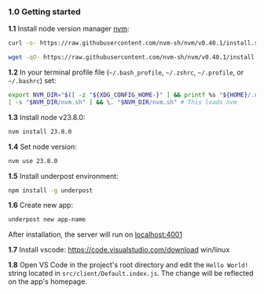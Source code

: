 ### 1.0 Getting started

**1.1** Install node version manager <a target='_top' href='https://github.com/nvm-sh/nvm'>nvm</a>:

```bash
curl -o- https://raw.githubusercontent.com/nvm-sh/nvm/v0.40.1/install.sh | bash
```

```bash
wget -qO- https://raw.githubusercontent.com/nvm-sh/nvm/v0.40.1/install.sh | bash
```

**1.2** In your terminal profile file (`~/.bash_profile`, `~/.zshrc`, `~/.profile`, or `~/.bashrc`) set:

```bash
export NVM_DIR="$([ -z "${XDG_CONFIG_HOME-}" ] && printf %s "${HOME}/.nvm" || printf %s "${XDG_CONFIG_HOME}/nvm")"
[ -s "$NVM_DIR/nvm.sh" ] && \. "$NVM_DIR/nvm.sh" # This loads nvm
```

**1.3** Install node v23.8.0:

```bash
nvm install 23.8.0
```

**1.4** Set node version:

```bash
nvm use 23.8.0
```

**1.5** Install underpost environment:

```bash
npm install -g underpost
```

**1.6** Create new app:

```bash
underpost new app-name
```

After installation, the server will run on <a target='_top' href='http://localhost:4001'>localhost:4001</a>

**1.7** Install vscode: <a target='_top' href='https://code.visualstudio.com/download'>https://code.visualstudio.com/download</a> win/linux

**1.8** Open VS Code in the project's root directory and edit the `Hello World!` string located in `src/client/Default.index.js`. The change will be reflected on the app's homepage.
